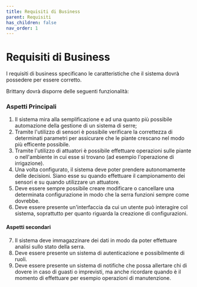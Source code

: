 ```yaml
---
title: Requisiti di Business
parent: Requisiti
has_children: false
nav_order: 1
---
```


# Requisiti di Business

I requisiti di business specificano le caratteristiche che il sistema dovrà possedere per essere corretto. 

Brittany dovrà disporre delle seguenti funzionalità:

### Aspetti Principali

1. Il sistema mira alla semplificazione e ad una quanto più possibile automazione della gestione di un sistema di serre;
2. Tramite l'utilizzo di sensori è possibile verificare la correttezza di determinati parametri per assicurare che le piante crescano nel modo più efficente possibile.
3. Tramite l'utilizzo di attuatori è possibile effettuare operazioni sulle piante o nell'ambiente in cui esse si trovano (ad esempio l'operazione di irrigazione).
4. Una volta configurato, il sistema deve poter prendere autonomamente delle decisioni. Siano esse su quando effettuare il campionamento dei sensori e su quando utilizzare un attuatore.
5. Deve essere sempre possibile creare modificare o cancellare una determinata configurazione in modo che la serra funzioni sempre come dovrebbe.
6. Deve essere presente un'interfaccia da cui un utente può interagire col sistema, soprattutto per quanto riguarda la creazione di configurazioni.

#### Aspetti secondari

7. Il sistema deve immagazzinare dei dati in modo da poter effettuare analisi sullo stato della serra.
8. Deve essere presente un sistema di autenticazione e possibilmente di ruoli.
9. Deve essere presente un sistema di notifiche che possa allertare chi di dovere in caso di guasti o imprevisti, ma anche ricordare quando è il momento di effettuare per esempio operazioni di manutenzione. 

